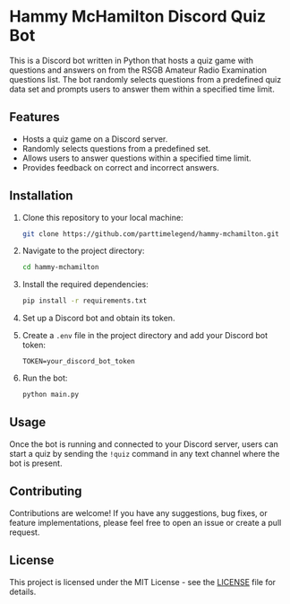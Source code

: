 # Hammy McHamilton Discord Quiz Bot

This is a Discord bot written in Python that hosts a quiz game with questions and answers on from the RSGB Amateur Radio Examination questions list. The bot randomly selects questions from a predefined quiz data set and prompts users to answer them within a specified time limit.

## Features

- Hosts a quiz game on a Discord server.
- Randomly selects questions from a predefined set.
- Allows users to answer questions within a specified time limit.
- Provides feedback on correct and incorrect answers.

## Installation

1. Clone this repository to your local machine:

   ```bash
   git clone https://github.com/parttimelegend/hammy-mchamilton.git
   ```

2. Navigate to the project directory:

   ```bash
   cd hammy-mchamilton
   ```

3. Install the required dependencies:

   ```bash
   pip install -r requirements.txt
   ```

4. Set up a Discord bot and obtain its token.

5. Create a `.env` file in the project directory and add your Discord bot token:

   ```plaintext
   TOKEN=your_discord_bot_token
   ```

6. Run the bot:

   ```bash
   python main.py
   ```

## Usage

Once the bot is running and connected to your Discord server, users can start a quiz by sending the `!quiz` command in any text channel where the bot is present.

## Contributing

Contributions are welcome! If you have any suggestions, bug fixes, or feature implementations, please feel free to open an issue or create a pull request.

## License

This project is licensed under the MIT License - see the [LICENSE](LICENSE) file for details.

